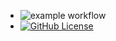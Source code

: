 + ![example workflow](https://github.com/TylerTrott/at_docs/actions/workflows/at-docs/badge.svg)
+ [![GitHub License](https://img.shields.io/badge/license-BSD3-blue.svg)](./LICENSE)
